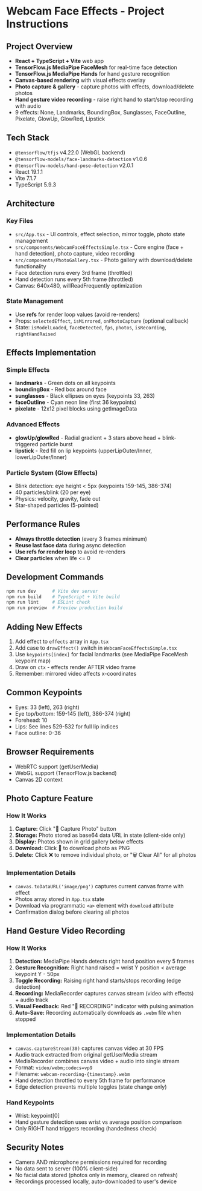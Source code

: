 # Webcam Face Effects - Project Instructions

## Project Overview
- **React + TypeScript + Vite** web app
- **TensorFlow.js MediaPipe FaceMesh** for real-time face detection
- **TensorFlow.js MediaPipe Hands** for hand gesture recognition
- **Canvas-based rendering** with visual effects overlay
- **Photo capture & gallery** - capture photos with effects, download/delete photos
- **Hand gesture video recording** - raise right hand to start/stop recording with audio
- 9 effects: None, Landmarks, BoundingBox, Sunglasses, FaceOutline, Pixelate, GlowUp, GlowRed, Lipstick

## Tech Stack
- `@tensorflow/tfjs` v4.22.0 (WebGL backend)
- `@tensorflow-models/face-landmarks-detection` v1.0.6
- `@tensorflow-models/hand-pose-detection` v2.0.1
- React 19.1.1
- Vite 7.1.7
- TypeScript 5.9.3

## Architecture

### Key Files
- `src/App.tsx` - UI controls, effect selection, mirror toggle, photo state management
- `src/components/WebcamFaceEffectsSimple.tsx` - Core engine (face + hand detection), photo capture, video recording
- `src/components/PhotoGallery.tsx` - Photo gallery with download/delete functionality
- Face detection runs every 3rd frame (throttled)
- Hand detection runs every 5th frame (throttled)
- Canvas: 640x480, willReadFrequently optimization

### State Management
- Use **refs** for render loop values (avoid re-renders)
- Props: `selectedEffect`, `isMirrored`, `onPhotoCapture` (optional callback)
- State: `isModelLoaded`, `faceDetected`, `fps`, `photos`, `isRecording`, `rightHandRaised`

## Effects Implementation

### Simple Effects
- **landmarks** - Green dots on all keypoints
- **boundingBox** - Red box around face
- **sunglasses** - Black ellipses on eyes (keypoints 33, 263)
- **faceOutline** - Cyan neon line (first 36 keypoints)
- **pixelate** - 12x12 pixel blocks using getImageData

### Advanced Effects
- **glowUp/glowRed** - Radial gradient + 3 stars above head + blink-triggered particle burst
- **lipstick** - Red fill on lip keypoints (upperLipOuter/Inner, lowerLipOuter/Inner)

### Particle System (Glow Effects)
- Blink detection: eye height < 5px (keypoints 159-145, 386-374)
- 40 particles/blink (20 per eye)
- Physics: velocity, gravity, fade out
- Star-shaped particles (5-pointed)

## Performance Rules
- **Always throttle detection** (every 3 frames minimum)
- **Reuse last face data** during async detection
- **Use refs for render loop** to avoid re-renders
- **Clear particles** when life <= 0

## Development Commands
```bash
npm run dev      # Vite dev server
npm run build    # TypeScript + Vite build
npm run lint     # ESLint check
npm run preview  # Preview production build
```

## Adding New Effects

1. Add effect to `effects` array in `App.tsx`
2. Add case to `drawEffect()` switch in `WebcamFaceEffectsSimple.tsx`
3. Use `keypoints[index]` for facial landmarks (see MediaPipe FaceMesh keypoint map)
4. Draw on `ctx` - effects render AFTER video frame
5. Remember: mirrored video affects x-coordinates

## Common Keypoints
- Eyes: 33 (left), 263 (right)
- Eye top/bottom: 159-145 (left), 386-374 (right)
- Forehead: 10
- Lips: See lines 529-532 for full lip indices
- Face outline: 0-36

## Browser Requirements
- WebRTC support (getUserMedia)
- WebGL support (TensorFlow.js backend)
- Canvas 2D context

## Photo Capture Feature

### How It Works
1. **Capture:** Click "📸 Capture Photo" button
2. **Storage:** Photo stored as base64 data URL in state (client-side only)
3. **Display:** Photos shown in grid gallery below effects
4. **Download:** Click 💾 to download photo as PNG
5. **Delete:** Click ❌ to remove individual photo, or "🗑️ Clear All" for all photos

### Implementation Details
- `canvas.toDataURL('image/png')` captures current canvas frame with effect
- Photos array stored in `App.tsx` state
- Download via programmatic `<a>` element with `download` attribute
- Confirmation dialog before clearing all photos

## Hand Gesture Video Recording

### How It Works
1. **Detection:** MediaPipe Hands detects right hand position every 5 frames
2. **Gesture Recognition:** Right hand raised = wrist Y position < average keypoint Y - 50px
3. **Toggle Recording:** Raising right hand starts/stops recording (edge detection)
4. **Recording:** MediaRecorder captures canvas stream (video with effects) + audio track
5. **Visual Feedback:** Red "🔴 RECORDING" indicator with pulsing animation
6. **Auto-Save:** Recording automatically downloads as `.webm` file when stopped

### Implementation Details
- `canvas.captureStream(30)` captures canvas video at 30 FPS
- Audio track extracted from original getUserMedia stream
- MediaRecorder combines canvas video + audio into single stream
- Format: `video/webm;codecs=vp9`
- Filename: `webcam-recording-{timestamp}.webm`
- Hand detection throttled to every 5th frame for performance
- Edge detection prevents multiple toggles (state change only)

### Hand Keypoints
- Wrist: keypoint[0]
- Hand gesture detection uses wrist vs average position comparison
- Only RIGHT hand triggers recording (handedness check)

## Security Notes
- Camera AND microphone permissions required for recording
- No data sent to server (100% client-side)
- No facial data stored (photos only in memory, cleared on refresh)
- Recordings processed locally, auto-downloaded to user's device
